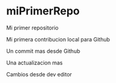 # miPrimerRepo
Mi primer repositorio

Mi primera contribucion local para Github

Un commit mas desde Github

Una actualizacion mas

Cambios desde dev editor


